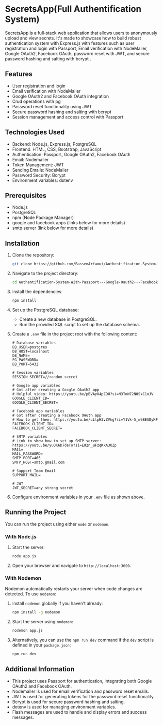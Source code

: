 # SecretsApp(Full Authentification System)

SecretsApp is a full-stack web application that allows users to anonymously upload and view secrets. It's made to showcase how to build robust authentication system with Express.js with features such as user registration and login with Passport, Email verification with NodeMailer, Google OAuth2, Facebook OAuth, password reset with JWT, and secure password hashing and salting with bcrypt .

## Features

- User registration and login
- Email verification with NodeMailer
- Google OAuth2 and Facebook OAuth integration
- Crud operations with pg
- Password reset functionality using JWT
- Secure password hashing and salting with bcrypt
- Session management and access control with Passport

## Technologies Used

- Backend: Node.js, Express.js, PostgreSQL
- Frontend: HTML, CSS, Bootstrap, JavaScript
- Authentication: Passport, Google OAuth2, Facebook OAuth
- Email: Nodemailer
- Token Management: JWT
- Sending Emails: NodeMailer
- Password Security: Bcrypt
- Environment variables: dotenv

## Prerequisites

- Node.js
- PostgreSQL
- npm (Node Package Manager)
- google and facebook apps (links below for more details)
- smtp server (link below for more details)

## Installation

1. Clone the repository:

   ```bash
   git clone https://github.com/BassemArfaoui/Authentification-System-With-Passport---Google-Oauth2---Facebook-Oauth---JWT---NodeMailer---Bcrypt.git
   ```

2. Navigate to the project directory:

   ```bash
   cd Authentification-System-With-Passport---Google-Oauth2---Facebook-Oauth---JWT---NodeMailer---Bcrypt
   ```

3. Install the dependencies:

   ```bash
   npm install
   ```

4. Set up the PostgreSQL database:

   - Create a new database in PostgreSQL.
   - Run the provided SQL script to set up the database schema.

5. Create a `.env` file in the project root with the following content:

   ```env
   # Database variables
   DB_USER=postgres
   DB_HOST=localhost
   DB_NAME=
   PG_PASSWORD=
   DB_PORT=5432

   # Session variables
   SESSION_SECRET=//random secret

   # Google app variables
   # Got after creating a Google OAuth2 app
   # Helpful video: https://youtu.be/pBVAyU4pZOU?si=N3TmN72N0SxC1oJV
   GOOGLE_CLIENT_ID=
   GOOGLE_CLIENT_SECRET=

   # Facebook app variables
   # Got after creating a Facebook OAuth app
   # How to get them: https://youtu.be/LLlpH3vZVkg?si=Y1Vk-5_w5BESDyKF
   FACEBOOK_CLIENT_ID=
   FACEBOOK_CLIENT_SECRET=

   # SMTP variables
   # Link to show how to set up SMTP server: https://youtu.be/yuOK6D7deTo?si=E02n_uFzqKkA3OZp
   MAIL=
   MAIL_PASSWORD=
   SMTP_PORT=465
   SMTP_HOST=smtp.gmail.com

   # Support Team Email
   SUPPORT_MAIL=

   # JWT
   JWT_SECRET=any strong secret
   ```

6. Configure environment variables in your `.env` file as shown above.

## Running the Project

You can run the project using either `node` or `nodemon`. 

### With Node.js

1. Start the server:

   ```bash
   node app.js
   ```

2. Open your browser and navigate to `http://localhost:3000`.

### With Nodemon

Nodemon automatically restarts your server when code changes are detected. To use `nodemon`:

1. Install `nodemon` globally if you haven't already:

   ```bash
   npm install -g nodemon
   ```

2. Start the server using `nodemon`:

   ```bash
   nodemon app.js
   ```

3. Alternatively, you can use the `npm run dev` command if the `dev` script is defined in your `package.json`:

   ```bash
   npm run dev
   ```

## Additional Information

- This project uses Passport for authentication, integrating both Google OAuth2 and Facebook OAuth.
- Nodemailer is used for email verification and password reset emails.
- JWT is used for generating tokens for the password reset functionality.
- Bcrypt is used for secure password hashing and salting.
- dotenv is used for managing environment variables.
- Flash messages are used to handle and display errors and success messages.

